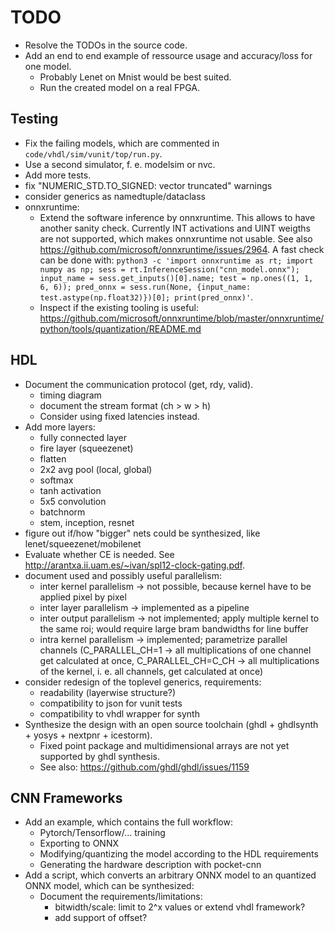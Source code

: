 # TODO

- Resolve the TODOs in the source code.
- Add an end to end example of ressource usage and accuracy/loss for one model.
  - Probably Lenet on Mnist would be best suited.
  - Run the created model on a real FPGA.

## Testing

- Fix the failing models, which are commented in `code/vhdl/sim/vunit/top/run.py`.
- Use a second simulator, f. e. modelsim or nvc.
- Add more tests.
- fix "NUMERIC_STD.TO_SIGNED: vector truncated" warnings
- consider generics as namedtuple/dataclass
- onnxruntime:
  - Extend the software inference by onnxruntime. This allows to have another sanity check. Currently INT activations and UINT weigths are not supported, which makes onnxruntime not usable. See also <https://github.com/microsoft/onnxruntime/issues/2964>. A fast check can be done with: `python3 -c 'import onnxruntime as rt; import numpy as np; sess = rt.InferenceSession("cnn_model.onnx"); input_name = sess.get_inputs()[0].name; test = np.ones((1, 1, 6, 6)); pred_onnx = sess.run(None, {input_name: test.astype(np.float32)})[0]; print(pred_onnx)'`.
  - Inspect if the existing tooling is useful: <https://github.com/microsoft/onnxruntime/blob/master/onnxruntime/python/tools/quantization/README.md>

## HDL

- Document the communication protocol (get, rdy, valid).
  - timing diagram
  - document the stream format (ch > w > h)
  - Consider using fixed latencies instead.
- Add more layers:
  - fully connected layer
  - fire layer (squeezenet)
  - flatten
  - 2x2 avg pool (local, global)
  - softmax
  - tanh activation
  - 5x5 convolution
  - batchnorm
  - stem, inception, resnet
- figure out if/how "bigger" nets could be synthesized, like lenet/squeezenet/mobilenet
- Evaluate whether CE is needed. See <http://arantxa.ii.uam.es/~ivan/spl12-clock-gating.pdf>.
- document used and possibly useful parallelism:
  - inter kernel parallelism &rarr; not possible, because kernel have to be applied pixel by pixel
  - inter layer parallelism &rarr; implemented as a pipeline
  - inter output parallelism &rarr; not implemented; apply multiple kernel to the same roi; would require large bram bandwidths for line buffer
  - intra kernel parallelism &rarr; implemented; parametrize parallel channels (C_PARALLEL_CH=1 &rarr; all multiplications of one channel get calculated at once, C_PARALLEL_CH=C_CH &rarr; all multiplications of the kernel, i. e. all channels, get calculated at once)
- consider redesign of the toplevel generics, requirements:
  - readability (layerwise structure?)
  - compatibility to json for vunit tests
  - compatibility to vhdl wrapper for synth
- Synthesize the design with an open source toolchain (ghdl + ghdlsynth + yosys + nextpnr + icestorm).
  - Fixed point package and multidimensional arrays are not yet supported by ghdl synthesis.
  - See also: <https://github.com/ghdl/ghdl/issues/1159>

## CNN Frameworks

- Add an example, which contains the full workflow:
  - Pytorch/Tensorflow/... training
  - Exporting to ONNX
  - Modifying/quantizing the model according to the HDL requirements
  - Generating the hardware description with pocket-cnn
- Add a script, which converts an arbitrary ONNX model to an quantized ONNX model, which can be synthesized:
  - Document the requirements/limitations:
    - bitwidth/scale: limit to 2^x values or extend vhdl framework?
    - add support of offset?
